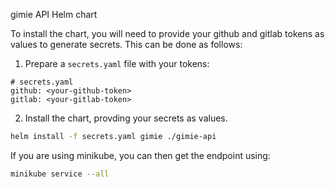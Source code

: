 gimie API Helm chart

To install the chart, you will need to provide your github and gitlab tokens as values to generate secrets. This can be done as follows:

1. Prepare a `secrets.yaml` file with your tokens:

```
# secrets.yaml
github: <your-github-token>
gitlab: <your-gitlab-token>
```

2. Install the chart, provding your secrets as values.

```sh
helm install -f secrets.yaml gimie ./gimie-api
```

If you are using minikube, you can then get the endpoint using:

```sh
minikube service --all
```
